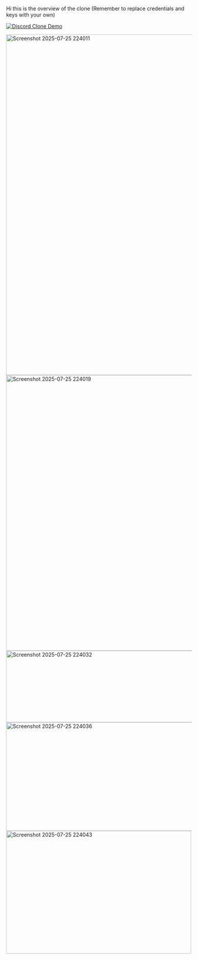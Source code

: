 Hi this is the overview of the clone (Remember to replace credentials and keys with your own)

[![Discord Clone Demo](https://img.youtube.com/vi/Ibzu24rdnes/0.jpg)](https://www.youtube.com/watch?v=Ibzu24rdnes)

<img width="519" height="923" alt="Screenshot 2025-07-25 224011" src="https://github.com/user-attachments/assets/b4daf653-e8d0-44f1-9b89-c9ade16ecc3a" />
<img width="525" height="747" alt="Screenshot 2025-07-25 224019" src="https://github.com/user-attachments/assets/44f6926c-f97f-4f80-abcc-bd17fa969d83" />
<img width="508" height="194" alt="Screenshot 2025-07-25 224032" src="https://github.com/user-attachments/assets/bfd5f602-f7e7-4364-bb62-06d75dcae4ef" />
<img width="520" height="294" alt="Screenshot 2025-07-25 224036" src="https://github.com/user-attachments/assets/766b636f-a096-42c6-80fa-ff603dcf37f0" />
<img width="502" height="333" alt="Screenshot 2025-07-25 224043" src="https://github.com/user-attachments/assets/afad99e8-5458-4692-8b14-167149150cf3" />
